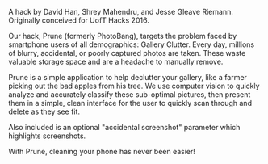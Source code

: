 A hack by David Han, Shrey Mahendru, and Jesse Gleave Riemann. Originally conceived for UofT Hacks 2016.

Our hack, Prune (formerly PhotoBang), targets the problem faced by smartphone users of all demographics: Gallery Clutter. Every day, millions of blurry, accidental, or poorly captured photos are taken. These waste valuable storage space and are a headache to manually remove.

Prune is a simple application to help declutter your gallery, like a farmer picking out the bad apples from his tree. We use computer vision to quickly analyze and accurately classify these sub-optimal pictures, then present them in a simple, clean interface for the user to quickly scan through and delete as they see fit.

Also included is an optional "accidental screenshot" parameter which highlights screenshots.

With Prune, cleaning your phone has never been easier!

